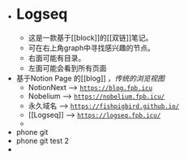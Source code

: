 - # Logseq
	- 这是一款基于[[block]]的[[双链]]笔记。
	- 可在右上角graph中寻找感兴趣的节点。
	- 右面可能有目录。
	- 左面可能会看到所有页面
- 基于Notion Page 的[[blog]] ，*传统的浏览视图*
	- NotionNext --> [ `https://blog.fpb.icu`](https://blog.fpb.icu/)
	- Nobelium --> [`https://nobelium.fpb.icu/`](https://nobelium.fpb.icu/)
	- 永久域名 --> [ `https://fishpigbird.github.io/`](https://fishpigbird.github.io/)
	- [[Logseq]]  --> [ `https://logseq.fpb.icu/`](https://logseq.fpb.icu/)
	-
- phone git
- phone git test 2
-